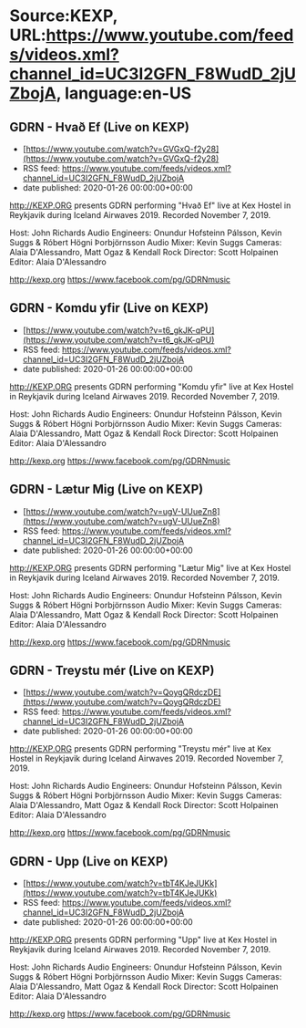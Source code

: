 # Source:KEXP, URL:https://www.youtube.com/feeds/videos.xml?channel_id=UC3I2GFN_F8WudD_2jUZbojA, language:en-US

## GDRN - Hvað Ef (Live on KEXP)
 - [https://www.youtube.com/watch?v=GVGxQ-f2y28](https://www.youtube.com/watch?v=GVGxQ-f2y28)
 - RSS feed: https://www.youtube.com/feeds/videos.xml?channel_id=UC3I2GFN_F8WudD_2jUZbojA
 - date published: 2020-01-26 00:00:00+00:00

http://KEXP.ORG presents GDRN performing "Hvað Ef" live at Kex Hostel in Reykjavik during Iceland Airwaves 2019. Recorded November 7, 2019.

Host: John Richards
Audio Engineers: Onundur Hofsteinn Pálsson, Kevin Suggs & Róbert Högni Þorbjörnsson
Audio Mixer: Kevin Suggs
Cameras: Alaia D'Alessandro, Matt Ogaz & Kendall Rock
Director: Scott Holpainen
Editor: Alaia D'Alessandro

http://kexp.org
https://www.facebook.com/pg/GDRNmusic

## GDRN - Komdu yfir (Live on KEXP)
 - [https://www.youtube.com/watch?v=t6_gkJK-qPU](https://www.youtube.com/watch?v=t6_gkJK-qPU)
 - RSS feed: https://www.youtube.com/feeds/videos.xml?channel_id=UC3I2GFN_F8WudD_2jUZbojA
 - date published: 2020-01-26 00:00:00+00:00

http://KEXP.ORG presents GDRN performing "Komdu yfir" live at Kex Hostel in Reykjavik during Iceland Airwaves 2019. Recorded November 7, 2019.

Host: John Richards
Audio Engineers: Onundur Hofsteinn Pálsson, Kevin Suggs & Róbert Högni Þorbjörnsson
Audio Mixer: Kevin Suggs
Cameras: Alaia D'Alessandro, Matt Ogaz & Kendall Rock
Director: Scott Holpainen
Editor: Alaia D'Alessandro

http://kexp.org
https://www.facebook.com/pg/GDRNmusic

## GDRN - Lætur Mig (Live on KEXP)
 - [https://www.youtube.com/watch?v=ugV-UUueZn8](https://www.youtube.com/watch?v=ugV-UUueZn8)
 - RSS feed: https://www.youtube.com/feeds/videos.xml?channel_id=UC3I2GFN_F8WudD_2jUZbojA
 - date published: 2020-01-26 00:00:00+00:00

http://KEXP.ORG presents GDRN performing "Lætur Mig" live at Kex Hostel in Reykjavik during Iceland Airwaves 2019. Recorded November 7, 2019.

Host: John Richards
Audio Engineers: Onundur Hofsteinn Pálsson, Kevin Suggs & Róbert Högni Þorbjörnsson
Audio Mixer: Kevin Suggs
Cameras: Alaia D'Alessandro, Matt Ogaz & Kendall Rock
Director: Scott Holpainen
Editor: Alaia D'Alessandro

http://kexp.org
https://www.facebook.com/pg/GDRNmusic

## GDRN - Treystu mér (Live on KEXP)
 - [https://www.youtube.com/watch?v=QoygQRdczDE](https://www.youtube.com/watch?v=QoygQRdczDE)
 - RSS feed: https://www.youtube.com/feeds/videos.xml?channel_id=UC3I2GFN_F8WudD_2jUZbojA
 - date published: 2020-01-26 00:00:00+00:00

http://KEXP.ORG presents GDRN performing "Treystu mér" live at Kex Hostel in Reykjavik during Iceland Airwaves 2019. Recorded November 7, 2019.

Host: John Richards
Audio Engineers: Onundur Hofsteinn Pálsson, Kevin Suggs & Róbert Högni Þorbjörnsson
Audio Mixer: Kevin Suggs
Cameras: Alaia D'Alessandro, Matt Ogaz & Kendall Rock
Director: Scott Holpainen
Editor: Alaia D'Alessandro

http://kexp.org
https://www.facebook.com/pg/GDRNmusic

## GDRN - Upp (Live on KEXP)
 - [https://www.youtube.com/watch?v=tbT4KJeJUKk](https://www.youtube.com/watch?v=tbT4KJeJUKk)
 - RSS feed: https://www.youtube.com/feeds/videos.xml?channel_id=UC3I2GFN_F8WudD_2jUZbojA
 - date published: 2020-01-26 00:00:00+00:00

http://KEXP.ORG presents GDRN performing "Upp" live at Kex Hostel in Reykjavik during Iceland Airwaves 2019. Recorded November 7, 2019.

Host: John Richards
Audio Engineers: Onundur Hofsteinn Pálsson, Kevin Suggs & Róbert Högni Þorbjörnsson
Audio Mixer: Kevin Suggs
Cameras: Alaia D'Alessandro, Matt Ogaz & Kendall Rock
Director: Scott Holpainen
Editor: Alaia D'Alessandro

http://kexp.org
https://www.facebook.com/pg/GDRNmusic

